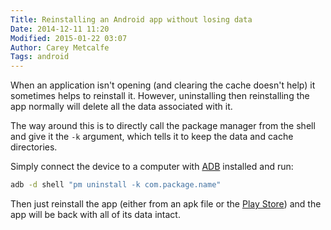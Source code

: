```yaml
---
Title: Reinstalling an Android app without losing data
Date: 2014-12-11 11:20
Modified: 2015-01-22 03:07
Author: Carey Metcalfe
Tags: android
---
```


When an application isn't opening (and clearing the cache doesn't help) it
sometimes helps to reinstall it. However, uninstalling then reinstalling the
app normally will delete all the data associated with it.

The way around this is to directly call the package manager from the shell and
give it the `-k` argument, which tells it to keep the data and cache directories.

Simply connect the device to a computer with [ADB][] installed and run:

```bash
adb -d shell "pm uninstall -k com.package.name"
```

Then just reinstall the app (either from an apk file or the [Play Store][]) and
the app will be back with all of its data intact.

  [ADB]: http://developer.android.com/tools/help/adb.html
  [Play Store]: https://play.google.com/store
